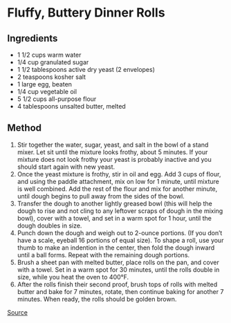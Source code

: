 Fluffy, Buttery Dinner Rolls
=======

## Ingredients
* 1 1/2 cups warm water
* 1/4 cup granulated sugar
* 1 1/2 tablespoons active dry yeast (2 envelopes)
* 2 teaspoons kosher salt
* 1 large egg, beaten
* 1/4 cup vegetable oil
* 5 1/2 cups all-purpose flour
* 4 tablespoons unsalted butter, melted

## Method
1. Stir together the water, sugar, yeast, and salt in the bowl of a stand mixer. Let sit until the mixture looks frothy, about 5 minutes. If your mixture does not look frothy your yeast is probably inactive and you should start again with new yeast.
2. Once the yeast mixture is frothy, stir in oil and egg. Add 3 cups of flour, and using the paddle attachment, mix on low for 1 minute, until mixture is well combined. Add the rest of the flour and mix for another minute, until dough begins to pull away from the sides of the bowl.
3. Transfer the dough to another lightly greased bowl (this will help the dough to rise and not cling to any leftover scraps of dough in the mixing bowl), cover with a towel, and set in a warm spot for 1 hour, until the dough doubles in size.
4. Punch down the dough and weigh out to 2-ounce portions. (If you don’t have a scale, eyeball 16 portions of equal size). To shape a roll, use your thumb to make an indention in the center, then fold the dough inward until a ball forms. Repeat with the remaining dough portions.
5. Brush a sheet pan with melted butter, place rolls on the pan, and cover with a towel. Set in a warm spot for 30 minutes, until the rolls double in size, while you heat the oven to 400°F.
6. After the rolls finish their second proof, brush tops of rolls with melted butter and bake for 7 minutes, rotate, then continue baking for another 7 minutes. When ready, the rolls should be golden brown.

[Source](https://food52.com/recipes/84294-best-dinner-rolls-recipe)